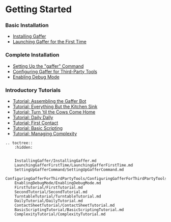 # Getting Started #

### Basic Installation ###

* [Installing Gaffer](InstallingGaffer/InstallingGaffer.md)
* [Launching Gaffer for the First Time](LaunchingGafferFirstTime/LaunchingGafferFirstTime.md)

### Complete Installation ###

* [Setting Up the "gaffer" Command](SettingUpGafferCommand/SettingUpGafferCommand.md)
* [Configuring Gaffer for Third-Party Tools](ConfiguringGafferForThirdPartyTools/ConfiguringGafferForThirdPartyTools.md)
* [Enabling Debug Mode](EnablingDebugMode/EnablingDebugMode.md)

### Introductory Tutorials ###

* [Tutorial: Assembling the Gaffer Bot](FirstTutorial/FirstTutorial.md)
* [Tutorial: Everything But the Kitchen Sink](SecondTutorial/SecondTutorial.md)
* [Tutorial: Turn 'til the Cows Come Home](TurntableTutorial/TurntableTutorial.md)
* [Tutorial: Daily Dally](DailyTutorial/DailyTutorial.md)
* [Tutorial: First Contact](ContactSheetTutorial/ContactSheetTutorial.md)
* [Tutorial: Basic Scripting](BasicScriptingTutorial/BasicScriptingTutorial.md)
* [Tutorial: Managing Complexity](ComplexityTutorial/ComplexityTutorial.md)

<!-- TOC -->

```eval_rst
.. toctree::
    :hidden:


    InstallingGaffer/InstallingGaffer.md
    LaunchingGafferFirstTime/LaunchingGafferFirstTime.md
    SettingUpGafferCommand/SettingUpGafferCommand.md
    ConfiguringGafferForThirdPartyTools/ConfiguringGafferForThirdPartyTools.md
    EnablingDebugMode/EnablingDebugMode.md
    FirstTutorial/FirstTutorial.md
    SecondTutorial/SecondTutorial.md
    TurntableTutorial/TurntableTutorial.md
    DailyTutorial/DailyTutorial.md
    ContactSheetTutorial/ContactSheetTutorial.md
    BasicScriptingTutorial/BasicScriptingTutorial.md
    ComplexityTutorial/ComplexityTutorial.md
```
